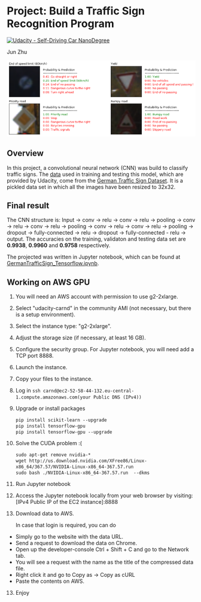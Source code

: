# Project: Build a Traffic Sign Recognition Program
[![Udacity - Self-Driving Car NanoDegree](https://s3.amazonaws.com/udacity-sdc/github/shield-carnd.svg)](http://www.udacity.com/drive)

Jun Zhu

![alt text](highlight1.png)

## Overview

In this project, a convolutional neural network (CNN) was build to classify traffic signs. The [data](https://d17h27t6h515a5.cloudfront.net/topher/2016/November/581faac4_traffic-signs-data/traffic-signs-data.zip) used in training and testing this model, which are provided by Udacity, come from the [German Traffic Sign Dataset](http://benchmark.ini.rub.de/?section=gtsrb&subsection=dataset). It is a pickled data set in which all the images have been resized to 32x32.

## Final result

The CNN structure is: Input -> conv -> relu -> conv -> relu -> pooling -> conv -> relu -> conv -> relu -> pooling -> conv -> relu -> conv -> relu -> pooling -> dropout -> fully-connected -> relu -> dropout -> fully-connected - relu -> output. The accuracies on the training, validaton and testing data set are **0.9938**, **0.9960** and **0.9758** respectively.

The projected was written in Jupyter notebook, which can be found at [GermanTrafficSign_Tensorflow.ipynb](./GermanTrafficSign_Tensorflow.ipynb).

## Working on AWS GPU

1. You will need an AWS account with permission to use g2-2xlarge.

2. Select "udacity-carnd" in the community AMI (not necessary, but there is a setup environment).

3. Select the instance type: "g2-2xlarge".
 
4. Adjust the storage size (if necessary, at least 16 GB).

5. Configure the security group. For Jupyter notebook, you will need add a TCP port 8888.

6. Launch the instance.

7. Copy your files to the instance.

8. Log in
   `ssh carnd@ec2-52-58-44-132.eu-central-1.compute.amazonaws.com(your Public DNS (IPv4))`

9. Upgrade or install packages
    ```
    pip install scikit-learn --upgrade
    pip install tensorflow-gpu
    pip install tensorflow-gpu --upgrade
    ```
10. Solve the CUDA problem :(
    ```
    sudo apt-get remove nvidia-*
    wget http://us.download.nvidia.com/XFree86/Linux-x86_64/367.57/NVIDIA-Linux-x86_64-367.57.run
    sudo bash ./NVIDIA-Linux-x86_64-367.57.run  --dkms
    ```

11. Run Jupyter notebook

12. Access the Jupyter notebook locally from your web browser by visiting: [IPv4 Public IP of the EC2 instance]:8888

13. Download data to AWS. 
  
    In case that login is required, you can do
  - Simply go to the website with the data URL.
  - Send a request to download the data on Chrome.
  - Open up the developer-console Ctrl + Shift + C and go to the Network tab.
  - You will see a request with the name as the title of the compressed data file.
  - Right click it and go to Copy as -> Copy as cURL
  - Paste the contents on AWS.

13. Enjoy

